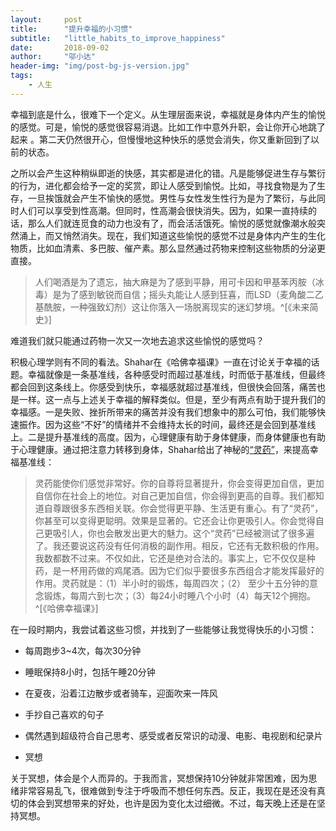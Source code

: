 ```yaml
---
layout:     post
title:      "提升幸福的小习惯"
subtitle:   "little_habits_to_improve_happiness"
date:       2018-09-02
author:     "邬小达"
header-img: "img/post-bg-js-version.jpg"
tags:
    - 人生
---
```



幸福到底是什么，很难下一个定义。从生理层面来说，幸福就是身体内产生的愉悦的感觉。可是，愉悦的感觉很容易消退。比如工作中意外升职，会让你开心地跳了起来
。第二天仍然很开心，但慢慢地这种快乐的感觉会消失，你又重新回到了以前的状态。

之所以会产生这种稍纵即逝的快感，其实都是进化的错。凡是能够促进生存与繁衍的行为，进化都会给予一定的奖赏，即让人感受到愉悦。比如，寻找食物是为了生存，一旦挨饿就会产生不愉快的感觉。男性与女性发生性行为是为了繁衍，与此同时人们可以享受到性高潮。但同时，性高潮会很快消失。因为，如果一直持续的话，那么人们就连觅食的动力也没有了，而会活活饿死。愉悦的感觉就像潮水般突然涌上，而又悄然消失。现在，我们知道这些愉悦的感觉不过是身体内产生的生化物质，比如血清素、多巴胺、催产素。那么显然通过药物来控制这些物质的分泌更直接。

>人们喝酒是为了遗忘，抽大麻是为了感到平静，用可卡因和甲基苯丙胺（冰毒）是为了感到敏锐而自信；摇头丸能让人感到狂喜，而LSD（麦角酸二乙基酰胺，一种强致幻剂）这让你落入一场脱离现实的迷幻梦境。^[《未来简史》]

难道我们就只能通过药物一次又一次地去追求这些愉悦的感觉吗？

积极心理学则有不同的看法。Shahar在《哈佛幸福课》一直在讨论关于幸福的话题。幸福就像是一条基准线，各种感受时而超过基准线，时而低于基准线，但最终都会回到这条线上。你感受到快乐，幸福感就超过基准线，但很快会回落，痛苦也是一样。这一点与上述关于幸福的解释类似。但是，至少有两点有助于提升我们的幸福感。一是失败、挫折所带来的痛苦并没有我们想象中的那么可怕，我们能够快速振作。因为这些“不好”的情绪并不会维持太长的时间，最终还是会回到基准线上。二是提升基准线的高度。因为，心理健康有助于身体健康，而身体健康也有助于心理健康。通过把注意力转移到身体，Shahar给出了神秘的[“灵药”](http://open.163.com/movie/2006/1/L/P/M6HV755O6_M6I43ETLP.html)，来提高幸福基准线：

>灵药能使你们感觉非常好。你的自尊将显著提升，你会变得更加自信，更加自信你在社会上的地位。对自己更加自信，你会得到更高的自尊。我们都知道自尊跟很多东西相关联。你会觉得更平静、生活更有重心。有了“灵药”，你甚至可以变得更聪明。效果是显著的。它还会让你更吸引人。你会觉得自己更吸引人，你也会散发出更大的魅力。这个“灵药”已经被测试了很多遍了。我还要说这药没有任何消极的副作用。相反，它还有无数积极的作用。我数都数不过来。不仅如此，它还是绝对合法的。事实上，它不仅仅是种药，是一杯用药做的鸡尾酒。因为它们似乎要很多东西组合才能发挥最好的作用。灵药就是：（1）半小时的锻炼，每周四次；（2）
至少十五分钟的意念锻炼，每周六到七次；（3）每24小时睡八个小时（4）每天12个拥抱。
^[《哈佛幸福课》]

在一段时期内，我尝试着这些习惯，并找到了一些能够让我觉得快乐的小习惯：

* 每周跑步3~4次，每次30分钟

* 睡眠保持8小时，包括午睡20分钟

* 在夏夜，沿着江边散步或者骑车，迎面吹来一阵风

* 手抄自己喜欢的句子

* 偶然遇到超级符合自己思考、感受或者反常识的动漫、电影、电视剧和纪录片

* 冥想

关于冥想，体会是个人而异的。于我而言，冥想保持10分钟就非常困难，因为思绪非常容易乱飞，很难做到专注于呼吸而不想任何东西。反正，我现在是还没有真切的体会到冥想带来的好处，也许是因为变化太过细微。不过，每天晚上还是在坚持冥想。
